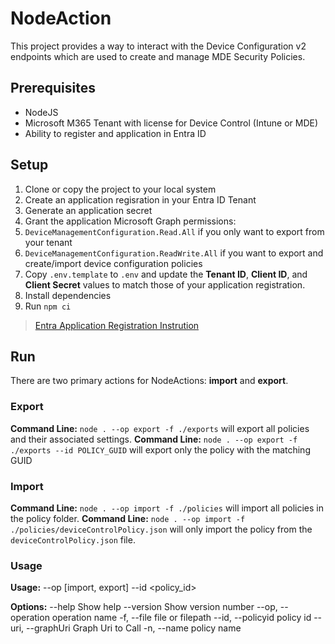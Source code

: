 # NodeAction

This project provides a way to interact with the Device Configuration v2 endpoints which are used to create and manage MDE Security Policies.

## Prerequisites 

* NodeJS
* Microsoft M365 Tenant with license for Device Control (Intune or MDE)
* Ability to register and application in Entra ID

## Setup

1. Clone or copy the project to your local system
1. Create an application regisration in your Entra ID Tenant
1. Generate an application secret
1. Grant the application Microsoft Graph permissions:
  1. `DeviceManagementConfiguration.Read.All` if you only want to export from your tenant
  1. `DeviceManagementConfiguration.ReadWrite.All` if you want to export and create/import device configuration policies
1. Copy `.env.template` to `.env` and update the **Tenant ID**, **Client ID**, and **Client Secret** values to match those of your application registration.
1. Install dependencies
  1. Run `npm ci`

> [Entra Application Registration Instrution](https://learn.microsoft.com/en-us/entra/identity-platform/quickstart-register-app?tabs=client-secret)

## Run

There are two primary actions for NodeActions: **import** and **export**.

### Export

**Command Line:** `node . --op export -f ./exports` will export all policies and their associated settings.
**Command Line:** `node . --op export -f ./exports --id POLICY_GUID` will export only the policy with the matching GUID

### Import

**Command Line:** `node . --op import -f ./policies` will import all policies in the policy folder.
**Command Line:** `node . --op import -f ./policies/deviceControlPolicy.json` will only import the policy from the `deviceControlPolicy.json` file.

### Usage

**Usage:** --op [import, export] --id <policy_id>

**Options:**
      --help             Show help
      --version          Show version number
      --op, --operation  operation name
  -f, --file             file or filepath
      --id, --policyid   policy id
      --uri, --graphUri  Graph Uri to Call
  -n, --name             policy name